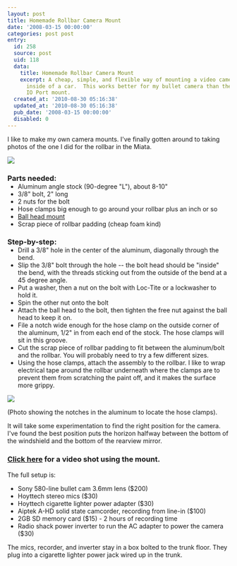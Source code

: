 ```yaml
---
layout: post
title: Homemade Rollbar Camera Mount
date: '2008-03-15 00:00:00'
categories: post post
entry:
  id: 258
  source: post
  uid: 118
  data:
    title: Homemade Rollbar Camera Mount
    excerpt: A cheap, simple, and flexible way of mounting a video camera to a rollbar
      inside of a car.  This works better for my bullet camera than the expensive
      IO Port mount.
  created_at: '2010-08-30 05:16:38'
  updated_at: '2010-08-30 05:16:38'
  pub_date: '2008-03-15 00:00:00'
  disabled: 0
---
```

I like to make my own camera mounts. I've finally gotten around to taking photos of the one I did for the rollbar in the Miata.

<a href="http://flickr.com/photos/thenobot/2335198479/in/set-72157604127192277/"><img src="http://farm3.static.flickr.com/2314/2335198479_70cfea9abf.jpg"></a>

<h3 style="margin-bottom:0;padding-bottom:0;">Parts needed:</h3>
<ul style="margin-top:0; padding-top:0">
<li>Aluminum angle stock (90-degree "L"), about 8-10"
<li>3/8" bolt, 2" long
<li>2 nuts for the bolt
<li>Hose clamps big enough to go around your rollbar plus an inch or so
<li><a href="http://www.bhphotovideo.com/c/product/300403-REG/Slik_618_606_SBH_60_Compact_Ballhead_60.html">Ball head mount</a>
<li>Scrap piece of rollbar padding (cheap foam kind)
</ul>

<h3 style="margin-bottom:0;padding-bottom:0;">Step-by-step:</h3>
<ul style="margin-top:0; padding-top:0">
<li>Drill a 3/8" hole in the center of the aluminum, diagonally through the bend.
<li>Slip the 3/8" bolt through the hole -- the bolt head should be "inside" the bend, with the threads sticking out from the outside of the bend at a 45 degree angle.  
<li>Put a washer, then a nut on the bolt with Loc-Tite or a lockwasher to hold it.
<li>Spin the other nut onto the bolt
<li>Attach the ball head to the bolt, then tighten the free nut against the ball head to keep it on.
<li>File a notch wide enough for the hose clamp on the outside corner of the aluminum, 1/2" in from each end of the stock.  The hose clamps will sit in this groove.
<li>Cut the scrap piece of rollbar padding to fit between the aluminum/bolt and the rollbar.  You will probably need to try a few different sizes.
<li>Using the hose clamps, attach the assembly to the rollbar.  I like to wrap electrical tape around the rollbar underneath where the clamps are to prevent them from scratching the paint off, and it makes the surface more grippy.
</ul>

<a href="http://flickr.com/photos/thenobot/2335198407/in/set-72157604127192277/"><img src="http://farm3.static.flickr.com/2161/2335198407_dec55083af.jpg"></a>
<p>(Photo showing the notches in the aluminum to locate the hose clamps).</p>

It will take some experimentation to find the right position for the camera.  I've found the best position puts the horizon halfway between the bottom of the windshield and the bottom of the rearview mirror.
<h3><a href="http://thenobot.org/video/watch.php?20080229-scca_school_highlights.mov">Click here</a> for a video shot using the mount.</h3>

The full setup is:
<ul>
<li>Sony 580-line bullet cam 3.6mm lens ($200)
<li>Hoyttech stereo mics ($30)
<li>Hoyttech cigarette lighter power adapter ($30)
<li>Aiptek A-HD solid state camcorder, recording from line-in ($100)
<li>2GB SD memory card ($15) - 2 hours of recording time
<li>Radio shack power inverter to run the AC adapter to power the camera ($30)
</ul>

The mics, recorder, and inverter stay in a box bolted to the trunk floor.  They plug into a cigarette lighter power jack wired up in the trunk.
